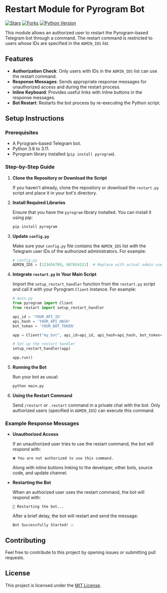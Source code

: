 # Restart Module for Pyrogram Bot

[![Stars](https://img.shields.io/github/stars/abirxdhack/RestartModule)](https://github.com/abirxdhack/RestartModule/stargazers)
[![Forks](https://img.shields.io/github/forks/abirxdhack/RestartModule)](https://github.com/abirxdhack/RestartModule/network/members)
[![Python Version](https://img.shields.io/badge/python-3.8%20|%203.9%20|%203.10%20|%203.11-blue)](https://www.python.org/downloads/)

This module allows an authorized user to restart the Pyrogram-based Telegram bot through a command. The restart command is restricted to users whose IDs are specified in the `ADMIN_IDS` list.

## Features

- **Authorization Check**: Only users with IDs in the `ADMIN_IDS` list can use the restart command.
- **Response Messages**: Sends appropriate response messages for unauthorized access and during the restart process.
- **Inline Keyboard**: Provides useful links with inline buttons in the response messages.
- **Bot Restart**: Restarts the bot process by re-executing the Python script.

## Setup Instructions

### Prerequisites

- A Pyrogram-based Telegram bot.
- Python 3.8 to 3.11.
- Pyrogram library installed (`pip install pyrogram`).

### Step-by-Step Guide

1. **Clone the Repository or Download the Script**

   If you haven't already, clone the repository or download the `restart.py` script and place it in your bot's directory.

2. **Install Required Libraries**

   Ensure that you have the `pyrogram` library installed. You can install it using pip:

   ```sh
   pip install pyrogram
   ```

3. **Update `config.py`**

   Make sure your `config.py` file contains the `ADMIN_IDS` list with the Telegram user IDs of the authorized administrators. For example:

   ```python
   # config.py
   ADMIN_IDS = [123456789, 987654321]  # Replace with actual admin user IDs
   ```

4. **Integrate `restart.py` in Your Main Script**

   Import the `setup_restart_handler` function from the `restart.py` script and call it with your Pyrogram `Client` instance. For example:

   ```python
   # main.py
   from pyrogram import Client
   from restart import setup_restart_handler

   api_id = 'YOUR_API_ID'
   api_hash = 'YOUR_API_HASH'
   bot_token = 'YOUR_BOT_TOKEN'

   app = Client("my_bot", api_id=api_id, api_hash=api_hash, bot_token=bot_token)

   # Set up the restart handler
   setup_restart_handler(app)

   app.run()
   ```

5. **Running the Bot**

   Run your bot as usual:

   ```sh
   python main.py
   ```

6. **Using the Restart Command**

   Send `/restart` or `.restart` command in a private chat with the bot. Only authorized users (specified in `ADMIN_IDS`) can execute this command.

### Example Response Messages

- **Unauthorized Access**

  If an unauthorized user tries to use the restart command, the bot will respond with:

  ```
  ❌ You are not authorized to use this command.
  ```

  Along with inline buttons linking to the developer, other bots, source code, and update channel.

- **Restarting the Bot**

  When an authorized user uses the restart command, the bot will respond with:

  ```
  🔄 Restarting the bot...
  ```

  After a brief delay, the bot will restart and send the message:

  ```
  Bot Successfully Started! 💥
  ```

## Contributing

Feel free to contribute to this project by opening issues or submitting pull requests.

## License

This project is licensed under the [MIT License](./LICENSE).
